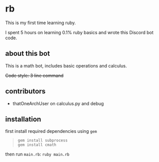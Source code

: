 # rb

<p> This is my first time learning ruby. </p>
<p> I spent 5 hours on learning 0.1% ruby basics and wrote this Discord bot code. </p>

## about this bot

<p> This is a math bot, includes basic operations and calculus. </p>

~~Code style: 3 line command~~

## contributors

+ thatOneArchUser on calculus.py and debug


## installation
first install required dependencies using `gem`
> `gem install subprocess`\
`gem install cmath`

then run `main.rb`: `ruby main.rb`
